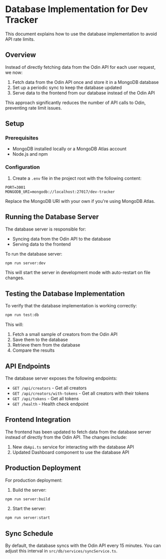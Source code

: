 # Database Implementation for Dev Tracker

This document explains how to use the database implementation to avoid API rate limits.

## Overview

Instead of directly fetching data from the Odin API for each user request, we now:

1. Fetch data from the Odin API once and store it in a MongoDB database
2. Set up a periodic sync to keep the database updated
3. Serve data to the frontend from our database instead of the Odin API

This approach significantly reduces the number of API calls to Odin, preventing rate limit issues.

## Setup

### Prerequisites

- MongoDB installed locally or a MongoDB Atlas account
- Node.js and npm

### Configuration

1. Create a `.env` file in the project root with the following content:

```
PORT=3001
MONGODB_URI=mongodb://localhost:27017/dev-tracker
```

Replace the MongoDB URI with your own if you're using MongoDB Atlas.

## Running the Database Server

The database server is responsible for:
- Syncing data from the Odin API to the database
- Serving data to the frontend

To run the database server:

```bash
npm run server:dev
```

This will start the server in development mode with auto-restart on file changes.

## Testing the Database Implementation

To verify that the database implementation is working correctly:

```bash
npm run test:db
```

This will:
1. Fetch a small sample of creators from the Odin API
2. Save them to the database
3. Retrieve them from the database
4. Compare the results

## API Endpoints

The database server exposes the following endpoints:

- `GET /api/creators` - Get all creators
- `GET /api/creators/with-tokens` - Get all creators with their tokens
- `GET /api/tokens` - Get all tokens
- `GET /health` - Health check endpoint

## Frontend Integration

The frontend has been updated to fetch data from the database server instead of directly from the Odin API. The changes include:

1. New `dbApi.ts` service for interacting with the database API
2. Updated Dashboard component to use the database API

## Production Deployment

For production deployment:

1. Build the server:

```bash
npm run server:build
```

2. Start the server:

```bash
npm run server:start
```

## Sync Schedule

By default, the database syncs with the Odin API every 15 minutes. You can adjust this interval in `src/db/services/syncService.ts`. 